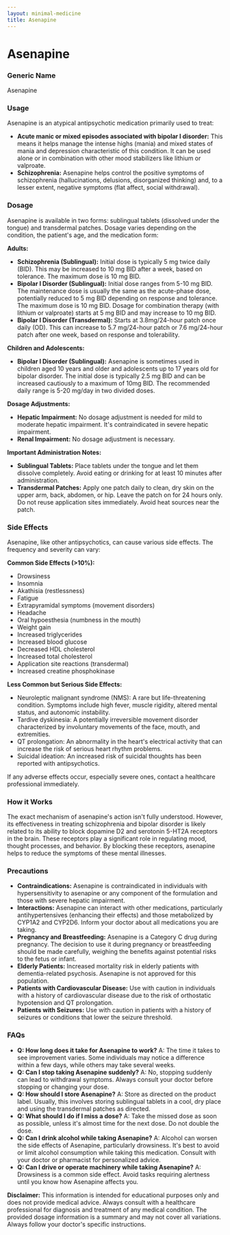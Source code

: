 ```yaml
---
layout: minimal-medicine
title: Asenapine
---
```


# Asenapine
### Generic Name
Asenapine

### Usage

Asenapine is an atypical antipsychotic medication primarily used to treat:

*   **Acute manic or mixed episodes associated with bipolar I disorder:** This means it helps manage the intense highs (mania) and mixed states of mania and depression characteristic of this condition.  It can be used alone or in combination with other mood stabilizers like lithium or valproate.
*   **Schizophrenia:** Asenapine helps control the positive symptoms of schizophrenia (hallucinations, delusions, disorganized thinking) and, to a lesser extent, negative symptoms (flat affect, social withdrawal).


### Dosage

Asenapine is available in two forms: sublingual tablets (dissolved under the tongue) and transdermal patches.  Dosage varies depending on the condition, the patient's age, and the medication form:


**Adults:**

*   **Schizophrenia (Sublingual):**  Initial dose is typically 5 mg twice daily (BID). This may be increased to 10 mg BID after a week, based on tolerance. The maximum dose is 10 mg BID.
*   **Bipolar I Disorder (Sublingual):**  Initial dose ranges from 5-10 mg BID.  The maintenance dose is usually the same as the acute-phase dose, potentially reduced to 5 mg BID depending on response and tolerance. The maximum dose is 10 mg BID.  Dosage for combination therapy (with lithium or valproate) starts at 5 mg BID and may increase to 10 mg BID.
*   **Bipolar I Disorder (Transdermal):**  Starts at 3.8mg/24-hour patch once daily (OD). This can increase to 5.7 mg/24-hour patch or 7.6 mg/24-hour patch after one week, based on response and tolerability.

**Children and Adolescents:**

*   **Bipolar I Disorder (Sublingual):** Asenapine is sometimes used in children aged 10 years and older and adolescents up to 17 years old for bipolar disorder.  The initial dose is typically 2.5 mg BID and can be increased cautiously to a maximum of 10mg BID.  The recommended daily range is 5-20 mg/day in two divided doses.


**Dosage Adjustments:**

*   **Hepatic Impairment:**  No dosage adjustment is needed for mild to moderate hepatic impairment. It's contraindicated in severe hepatic impairment.
*   **Renal Impairment:** No dosage adjustment is necessary.


**Important Administration Notes:**

*   **Sublingual Tablets:**  Place tablets under the tongue and let them dissolve completely. Avoid eating or drinking for at least 10 minutes after administration.
*   **Transdermal Patches:** Apply one patch daily to clean, dry skin on the upper arm, back, abdomen, or hip.  Leave the patch on for 24 hours only.  Do not reuse application sites immediately.  Avoid heat sources near the patch.


### Side Effects

Asenapine, like other antipsychotics, can cause various side effects.  The frequency and severity can vary:


**Common Side Effects (>10%):**

*   Drowsiness
*   Insomnia
*   Akathisia (restlessness)
*   Fatigue
*   Extrapyramidal symptoms (movement disorders)
*   Headache
*   Oral hypoesthesia (numbness in the mouth)
*   Weight gain
*   Increased triglycerides
*   Increased blood glucose
*   Decreased HDL cholesterol
*   Increased total cholesterol
*   Application site reactions (transdermal)
*   Increased creatine phosphokinase


**Less Common but Serious Side Effects:**

*   Neuroleptic malignant syndrome (NMS): A rare but life-threatening condition.  Symptoms include high fever, muscle rigidity, altered mental status, and autonomic instability.
*   Tardive dyskinesia:  A potentially irreversible movement disorder characterized by involuntary movements of the face, mouth, and extremities.
*   QT prolongation:  An abnormality in the heart's electrical activity that can increase the risk of serious heart rhythm problems.
*   Suicidal ideation: An increased risk of suicidal thoughts has been reported with antipsychotics.


If any adverse effects occur, especially severe ones, contact a healthcare professional immediately.


### How it Works

The exact mechanism of asenapine's action isn't fully understood. However, its effectiveness in treating schizophrenia and bipolar disorder is likely related to its ability to block dopamine D2 and serotonin 5-HT2A receptors in the brain.  These receptors play a significant role in regulating mood, thought processes, and behavior. By blocking these receptors, asenapine helps to reduce the symptoms of these mental illnesses.


### Precautions

*   **Contraindications:** Asenapine is contraindicated in individuals with hypersensitivity to asenapine or any component of the formulation and those with severe hepatic impairment.
*   **Interactions:** Asenapine can interact with other medications, particularly antihypertensives (enhancing their effects) and those metabolized by CYP1A2 and CYP2D6.  Inform your doctor about all medications you are taking.
*   **Pregnancy and Breastfeeding:** Asenapine is a Category C drug during pregnancy.  The decision to use it during pregnancy or breastfeeding should be made carefully, weighing the benefits against potential risks to the fetus or infant.
*   **Elderly Patients:**  Increased mortality risk in elderly patients with dementia-related psychosis.  Asenapine is not approved for this population.
*   **Patients with Cardiovascular Disease:**  Use with caution in individuals with a history of cardiovascular disease due to the risk of orthostatic hypotension and QT prolongation.
*   **Patients with Seizures:**  Use with caution in patients with a history of seizures or conditions that lower the seizure threshold.


### FAQs

*   **Q: How long does it take for Asenapine to work?** A:  The time it takes to see improvement varies.  Some individuals may notice a difference within a few days, while others may take several weeks.
*   **Q: Can I stop taking Asenapine suddenly?** A: No, stopping suddenly can lead to withdrawal symptoms. Always consult your doctor before stopping or changing your dose.
*   **Q: How should I store Asenapine?** A: Store as directed on the product label.  Usually, this involves storing sublingual tablets in a cool, dry place and using the transdermal patches as directed.
*   **Q: What should I do if I miss a dose?** A: Take the missed dose as soon as possible, unless it's almost time for the next dose.  Do not double the dose.
*   **Q: Can I drink alcohol while taking Asenapine?** A:  Alcohol can worsen the side effects of Asenapine, particularly drowsiness.  It's best to avoid or limit alcohol consumption while taking this medication.  Consult with your doctor or pharmacist for personalized advice.
*   **Q: Can I drive or operate machinery while taking Asenapine?** A: Drowsiness is a common side effect. Avoid tasks requiring alertness until you know how Asenapine affects you.


**Disclaimer:** This information is intended for educational purposes only and does not provide medical advice.  Always consult with a healthcare professional for diagnosis and treatment of any medical condition.  The provided dosage information is a summary and may not cover all variations.  Always follow your doctor's specific instructions.
